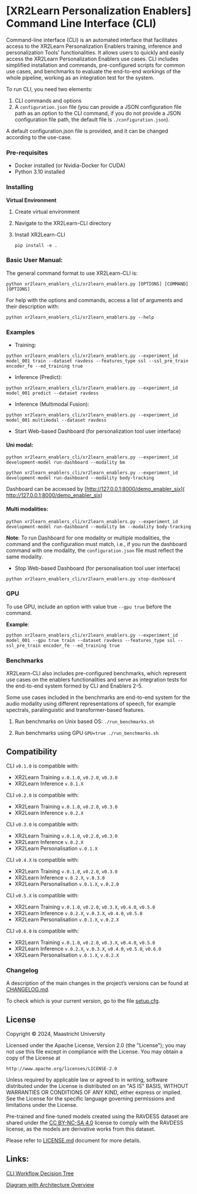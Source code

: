 # [XR2Learn Personalization Enablers]  Command Line Interface (CLI)

Command-line interface (CLI) is an automated interface that facilitates access to the XR2Learn Personalization Enablers
training, inference and
personalization Tools' functionalities. It
allows users to quickly and easily access the XR2Learn Personalization Enablers use cases. CLI includes simplified
installation and commands,
pre-configured scripts for common use cases, and benchmarks to evaluate the end-to-end workings of the whole pipeline,
working as an integration test for the system.

To run CLI, you need two elements:

1. CLI commands and options
2. A `configuration.json` file (you can provide a JSON configuration file path as an option to the CLI command, if you
   do
   not provide a JSON configuration file path, the default file is `./configuration.json`).

A default configuration.json file is provided, and it can be changed according to the use-case.

### Pre-requisites

- Docker installed (or Nvidia-Docker for CUDA)
- Python 3.10 installed

### Installing

**Virtual Environment**

1. Create virtual environment
2. Navigate to the XR2Learn-CLI directory
3. Install XR2Learn-CLI

   `pip install -e .`

### Basic User Manual:

The general command format to use XR2Learn-CLI is:

`python xr2learn_enablers_cli/xr2learn_enablers.py [OPTIONS] [COMMAND] [OPTIONS]`

For help with the options and commands, access a list of arguments and their description with:

`python xr2learn_enablers_cli/xr2learn_enablers.py --help`

### Examples

- Training:

`python xr2learn_enablers_cli/xr2learn_enablers.py --experiment_id model_001 train --dataset ravdess --features_type ssl --ssl_pre_train encoder_fe --ed_training true`

- Inference (Predict):

`python xr2learn_enablers_cli/xr2learn_enablers.py --experiment_id model_001 predict --dataset ravdess`

- Inference (Multimodal Fusion):

`python xr2learn_enablers_cli/xr2learn_enablers.py --experiment_id model_001 multimodal --dataset ravdess`

- Start Web-based Dashboard (for personalization tool user interface)

#### Uni modal:

`python xr2learn_enablers_cli/xr2learn_enablers.py --experiment_id development-model run-dashboard --modality bm`

`python xr2learn_enablers_cli/xr2learn_enablers.py --experiment_id development-model run-dashboard --modality body-tracking`

Dashboard can be accessed by [http://127.0.0.1:8000/demo_enabler_six]( http://127.0.0.1:8000/demo_enabler_six)

#### Multi modalities:

`python xr2learn_enablers_cli/xr2learn_enablers.py --experiment_id development-model run-dashboard --modality bm --modality body-tracking`

**Note**: To run Dashboard for one modality or multiple modalities, the command and the configuration must match, i.e.,
if you run the dashboard command with one modality, the `configuration.json` file must reflect the same modality.

- Stop Web-based Dashboard (for personalisation tool user interface)

`python xr2learn_enablers_cli/xr2learn_enablers.py stop-dashboard`

### GPU

To use GPU, include an option with value true `--gpu true` before the command.

**Example**:

`python xr2learn_enablers_cli/xr2learn_enablers.py --experiment_id model_001 --gpu true train --dataset ravdess --features_type ssl --ssl_pre_train encoder_fe --ed_training true`

### Benchmarks

XR2Learn-CLI also includes pre-configured benchmarks, which represent use cases on the enablers functionalities and
serve as integration tests for the end-to-end system formed by CLI and Enablers 2-5.

Some use cases included in the benchmarks are end-to-end system for the audio modality using different representations
of speech, for example spectrals, paralinguistic and transformer-based features.

1. Run benchmarks on Unix based OS:
   `./run_benchmarks.sh`

2. Run benchmarks using GPU
   `GPU=true ./run_benchmarks.sh`

## Compatibility

CLI `v0.1.0` is compatible with:

- XR2Learn Training `v.0.1.0`, `v0.2.0`, `v0.3.0`
- XR2Learn Inference `v.0.1.X`

CLI `v0.2.0` is compatible with:

- XR2Learn Training `v.0.1.0`, `v0.2.0`, `v0.3.0`
- XR2Learn Inference `v.0.2.X`

CLI `v0.3.0` is compatible with:

- XR2Learn Training `v.0.1.0`, `v0.2.0`, `v0.3.0`
- XR2Learn Inference `v.0.2.X`
- XR2Learn Personalisation `v.0.1.X`

CLI `v0.4.X` is compatible with:

- XR2Learn Training `v.0.1.0`, `v0.2.0`, `v0.3.0`
- XR2Learn Inference `v.0.2.X`, `v.0.3.0`
- XR2Learn Personalisation `v.0.1.X`, `v.0.2.0`

CLI `v0.5.X` is compatible with:

- XR2Learn Training `v.0.1.0`, `v0.2.0`, `v0.3.X`, `v0.4.0`, `v0.5.0`
- XR2Learn Inference `v.0.2.X`, `v.0.3.X`, `v0.4.0`, `v0.5.0`
- XR2Learn Personalisation `v.0.1.X`, `v.0.2.X`

CLI `v0.6.0` is compatible with:

- XR2Learn Training `v.0.1.0`, `v0.2.0`, `v0.3.X`, `v0.4.0`, `v0.5.0`
- XR2Learn Inference `v.0.2.X`, `v.0.3.X`, `v0.4.0`, `v0.5.0`, `v0.6.0`
- XR2Learn Personalisation `v.0.1.X`, `v.0.2.X`

### Changelog

A description of the main changes in the project’s versions can be found at [CHANGELOG.md].

To check which is your current version, go to the file [setup.cfg](setup.cfg).

## License

Copyright © 2024, Maastricht University

Licensed under the Apache License, Version 2.0 (the "License");
you may not use this file except in compliance with the License.
You may obtain a copy of the License at

    http://www.apache.org/licenses/LICENSE-2.0

Unless required by applicable law or agreed to in writing, software
distributed under the License is distributed on an "AS IS" BASIS,
WITHOUT WARRANTIES OR CONDITIONS OF ANY KIND, either express or implied.
See the License for the specific language governing permissions and
limitations under the License.

Pre-trained and fine-tuned models created using the RAVDESS dataset are shared under
the [CC BY-NC-SA 4.0](https://creativecommons.org/licenses/by-nc-sa/4.0/deed.en) license to
comply with the RAVDESS license, as the models are derivative works from this dataset.

Please refer to [LICENSE.md](LICENSE.md) document for more details.

## Links:

[CLI Workflow Decision Tree](/images/CLI_workflow_decision_Tree_v2.png)

[Diagram with Architecture Overview](/images/CLI-Enablers-orverview-DemoUI.png)

[CHANGELOG.md]: CHANGELOG.md